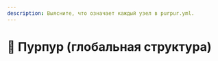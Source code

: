 ```yaml
---
description: Выясните, что означает каждый узел в purpur.yml.
---
```


# 🦑 Пурпур (глобальная структура)
